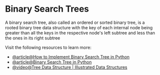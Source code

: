 # Binary Search Trees

A binary search tree, also called an ordered or sorted binary tree, is a rooted binary tree data structure with the key of each internal node being greater than all the keys in the respective node's left subtree and less than the ones in its right subtree

Visit the following resources to learn more:

- [@article@How to Implement Binary Search Tree in Python](https://web.archive.org/web/20230601181553/https://www.section.io/engineering-education/implementing-binary-search-tree-using-python/)
- [@article@Binary Search Tree in Python](https://www.pythonforbeginners.com/data-structures/binary-search-tree-in-python)
- [@video@Tree Data Structure | Illustrated Data Structures](https://www.youtube.com/watch?v=S2W3SXGPVyU)